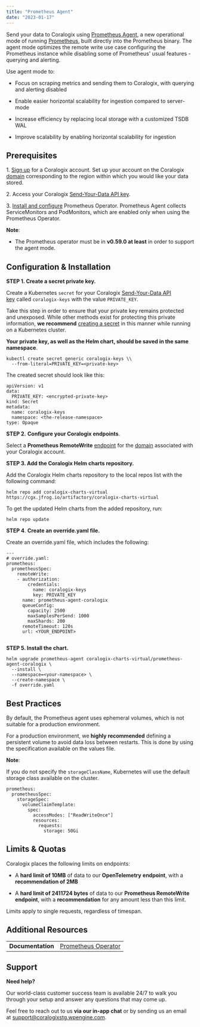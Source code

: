 ```yaml
---
title: "Prometheus Agent"
date: "2023-01-17"
---
```


Send your data to Coralogix using [Prometheus Agent](https://prometheus.io/blog/2021/11/16/agent/), a new operational mode of running [Prometheus](https://prometheus.io/), built directly into the Prometheus binary. The agent mode optimizes the remote write use case configuring the Prometheus instance while disabling some of Prometheus' usual features - querying and alerting.

Use agent mode to:

- Focus on scraping metrics and sending them to Coralogix, with querying and alerting disabled

- Enable easier horizontal scalability for ingestion compared to server-mode

- Increase efficiency by replacing local storage with a customized TSDB WAL

- Improve scalability by enabling horizontal scalability for ingestion

## Prerequisites

1\. [Sign up](https://signup.coralogixstg.wpengine.com/#/) for a Coralogix account. Set up your account on the Coralogix [domain](https://coralogixstg.wpengine.com/docs/coralogix-domain/) corresponding to the region within which you would like your data stored.

2\. Access your Coralogix [Send-Your-Data API key](https://coralogixstg.wpengine.com/docs/send-your-data-api-key/).

3\. [Install and configure](https://coralogixstg.wpengine.com/docs/prometheus-operator/) Prometheus Operator. Prometheus Agent collects ServiceMonitors and PodMonitors, which are enabled only when using the Prometheus Operator.

**Note**:

- The Prometheus operator must be in **v0.59.0 at least** in order to support the agent mode.

## Configuration & Installation

**STEP 1. Create a secret private key.**

Create a Kubernetes `secret` for your Coralogix [Send-Your-Data API key](https://coralogixstg.wpengine.com/docs/send-your-data-api-key/) called `coralogix-keys` with the value `PRIVATE_KEY`.

Take this step in order to ensure that your private key remains protected and unexposed. While other methods exist for protecting this private information, **we recommend** [creating a secret](https://jamesdefabia.github.io/docs/user-guide/kubectl/kubectl_create_secret_generic/) in this manner while running on a Kubernetes cluster.

**Your private key, as well as the Helm chart, should be saved in the same namespace**.

```
kubectl create secret generic coralogix-keys \\
  --from-literal=PRIVATE_KEY=<private-key>

```

The created secret should look like this:

```
apiVersion: v1
data:
  PRIVATE_KEY: <encrypted-private-key>
kind: Secret
metadata:
  name: coralogix-keys
  namespace: <the-release-namespace>
type: Opaque

```

**STEP 2.** **Configure your Coralogix endpoints**.

Select a **Prometheus RemoteWrite** [endpoint](https://coralogixstg.wpengine.com/docs/coralogix-endpoints/) for the [domain](https://coralogixstg.wpengine.com/docs/coralogix-domain/) associated with your Coralogix account.

**STEP 3. Add the Coralogix Helm charts repository.**

Add the Coralogix Helm charts repository to the local repos list with the following command:

```
helm repo add coralogix-charts-virtual https://cgx.jfrog.io/artifactory/coralogix-charts-virtual

```

To get the updated Helm charts from the added repository, run:

```
helm repo update

```

**STEP 4**. **Create an override.yaml file.**

Create an override.yaml file, which includes the following:

```
---
# override.yaml:
prometheus:
  prometheusSpec:
    remoteWrite:
    - authorization:
        credentials:
          name: coralogix-keys
          key: PRIVATE_KEY
      name: prometheus-agent-coralogix
      queueConfig:
        capacity: 2500
        maxSamplesPerSend: 1000
        maxShards: 200
      remoteTimeout: 120s
      url: <YOUR_ENDPOINT>


```

**STEP 5. Install the chart.**

```
helm upgrade prometheus-agent coralogix-charts-virtual/prometheus-agent-coralogix \
  --install \
  --namespace=<your-namespace> \
  --create-namespace \
  -f override.yaml

```

## Best Practices

By default, the Prometheus agent uses ephemeral volumes, which is not suitable for a production environment.

For a production environment, we **highly recommended** defining a persistent volume to avoid data loss between restarts. This is done by using the specification available on the values file.

**Note**:

If you do not specify the `storageClassName`, Kubernetes will use the default storage class available on the cluster.

```
prometheus:
  prometheusSpec:
    storageSpec:
      volumeClaimTemplate:
        spec:
          accessModes: ["ReadWriteOnce"]
          resources:
            requests:
              storage: 50Gi

```

## Limits & Quotas

Coralogix places the following limits on endpoints:

- A **hard limit of 10MB** of data to our **OpenTelemetry** **endpoint**, with a **recommendation of 2MB**

- A **hard limit of 2411724 bytes** of data to our **Prometheus RemoteWrite** **endpoint**, with a **recommendation** for any amount less than this limit.

Limits apply to single requests, regardless of timespan.

## Additional Resources

<table><tbody><tr><td><strong>Documentation</strong></td><td><a href="https://coralogixstg.wpengine.com/docs/prometheus-operator/" target="_blank" rel="noreferrer noopener">Prometheus Operator</a></td></tr></tbody></table>

## Support

**Need help?**

Our world-class customer success team is available 24/7 to walk you through your setup and answer any questions that may come up.

Feel free to reach out to us **via our in-app chat** or by sending us an email at [support@coralogixstg.wpengine.com](mailto:support@coralogixstg.wpengine.com).
